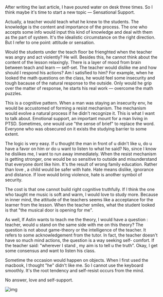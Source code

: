 After writing the last article, I have poured water on desk three times. So I think maybe it's time to start a new topic — Sensational Support. 

Actually, a teacher would teach what he knew to the students. The knowledge is the content and importance of the process. The one who accepts some info would input this kind of knowledge and deal with them as the part of system. It's the idealistic circumstance on the right direction. But I refer to one point: attitude or sensation.

Would the students under the teach floor be frienghted when the teacher was angry and act violently? He will. Besides this, he cannot think about the content of the lesson relaxingly.  There is a layer of mood from brain between teach and learn — self-set. The teacher would dislike me and how should I respond his actions?  Am I satisfied to him?  For example, when he looked the math questions on the class, he would feel some insecurity and tough bacause of the natural response to the outside. Only would he grip over the matter of response, he starts his real work — overcome the math puzzles. 

This is a cognitive  pattern. When a man was staying an insecurity env, he would be accustomed of forming a resist mechanism. The mechanism would evolve  a natural process if he didn't recognize it. This is what I want to talk about. Emotional support, an important mount for a man living in PTSD. Sometimes, one would use "the sense of brief" to replace the word. Everyone who was obsecured on it exists the studying barrier to some extent.

The logic is very easy. If u thought the man in front of u didn't like u, do u have a favor on him or do u want to listen to what he said? No, since I know he dislikes me, I want to run away immediately. When the resist mechanism is getting stronger, one would be so sensitive to outside and misunderstand that everyone dont like him. It's the result of wrong family education. Rather than love , a child would be safer with hate. Hate means dislike, ignorance and distance. If love would bring violence, hate is another symbol of security.

The cost is that one cannot build right cognitive  truthfully. If I think the one who taught me music is soft and warm, I would love to study more. Because in inner mind, the attitude of the teachers seems like a acceptance for the learner from the lesson. When the teacher smiles, what the student looked is that "the musical door is opening for me". 

As well, If Astin wants to teach me the theory, I would have a question : teacher, would u stand on the same side with me on this theory? The question is not about game-theory or the intelligence of the teacher. It refers to some acknowledgement from the tutor. In fact, the teacher doesn't have so much mind actions, the question is a way seeking self- comfort. If the teacher said: "wherever I stand , my aim is to tell u the truth". Okay, I get some consensus and want to listen his class.

Sometime the occasion would happen on objects. When I first used the macbook, I thought "he" didn't like me. So I cannot use the keyboard smoothly. It's the root tendency and self-resist occurs from the mind.



No answer, love and self-support.

![img](https://cdn.statically.io/gh/stoneBuild29/MyPictures@main/upload/p2516362893.webp)